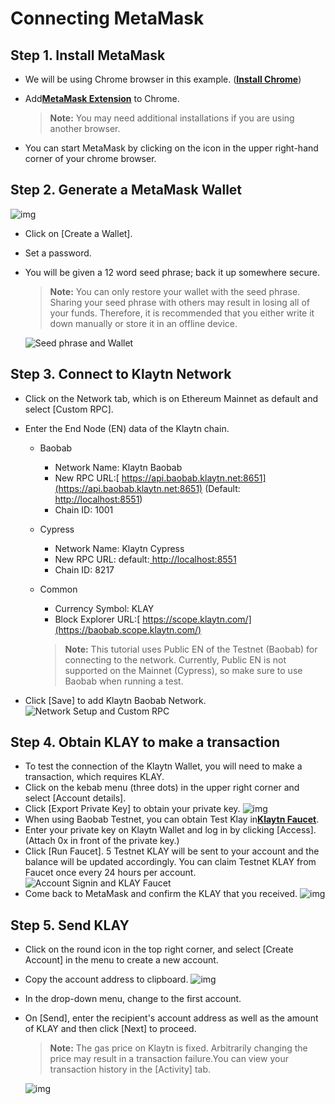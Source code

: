 # Connecting MetaMask <a id="connecting-metamask"></a>


## Step 1. Install MetaMask <a id="install-metamask"></a>

* We will be using Chrome browser in this example. ([**Install Chrome**](https://www.google.com/intl/ko/chrome/))

* Add[**MetaMask Extension**](https://chrome.google.com/webstore/detail/metamask/nkbihfbeogaeaoehlefnkodbefgpgknn?hl=ko) to Chrome.

  >  **Note:** You may need additional installations if you are using another browser. 

* You can start MetaMask by clicking on the icon in the upper right-hand corner of your chrome browser.

## Step 2. Generate a MetaMask Wallet <a id="generate-a-metamask"></a>

![img](./img/new-to-metamask.png)

* Click on [Create a Wallet].
* Set a password.
* You will be given a 12 word seed phrase; back it up somewhere secure.

  > **Note:** You can only restore your wallet with the seed phrase. Sharing your seed phrase with others may result in losing all of your funds. Therefore, it is recommended that you either write it down manually or store it in an offline device.

  ![Seed phrase and Wallet](./img/metamask-secret-backup.png)

## Step 3. Connect to Klaytn Network <a id="connect-to-klaytn-network"></a>

* Click on the Network tab, which is on Ethereum Mainnet as default and select [Custom RPC].

* Enter the End Node (EN) data of the Klaytn chain.

  * Baobab
    * Network Name: Klaytn Baobab
    * New RPC URL:[ https://api.baobab.klaytn.net:8651](https://api.baobab.klaytn.net:8651) (Default:[ http://localhost:8551](http://localhost:8551/))
    * Chain ID: 1001
  * Cypress
    * Network Name: Klaytn Cypress
    * New RPC URL: default:[ http://localhost:8551](http://localhost:8551/)
    * Chain ID: 8217
  * Common
    * Currency Symbol: KLAY
    * Block Explorer URL:[ https://scope.klaytn.com/](https://baobab.scope.klaytn.com/)

    > **Note:** This tutorial uses Public EN of the Testnet (Baobab) for connecting to the network. Currently, Public EN is not supported on the Mainnet (Cypress), so make sure to use Baobab when running a test.
  
* Click [Save] to add Klaytn Baobab Network.
  ![Network Setup and Custom RPC](./img/metamask-add-baobab.png)

## Step 4. Obtain KLAY to make a transaction <a id="obtain-klay-to-make-a-transaction"></a>

* To test the connection of the Klaytn Wallet, you will need to make a transaction, which requires KLAY.
* Click on the kebab menu (three dots) in the upper right corner and select [Account details].
* Click [Export Private Key] to obtain your private key.
  ![img](./img/metamask-obtain-private-key.png)
* When using Baobab Testnet, you can obtain Test Klay in[**Klaytn Faucet**](https://baobab.wallet.klaytn.com/access?next=faucet).
* Enter your private key on Klaytn Wallet and log in by clicking [Access]. (Attach 0x in front of the private key.)
* Click [Run Faucet]. 5 Testnet KLAY will be sent to your account and the balance will be updated accordingly. You can claim Testnet KLAY from Faucet once every 24 hours per account.
  ![Account Signin and KLAY Faucet](./img/metamask-klay-faucet.png)
* Come back to MetaMask and confirm the KLAY that you received.
  ![img](./img/metamask-klay-received.png)

## Step 5. Send KLAY <a id="send-klay"></a>

* Click on the round icon in the top right corner, and select [Create Account] in the menu to create a new account.
* Copy the account address to clipboard.
  ![img](./img/metamask-copy-address.png)

* In the drop-down menu, change to the first account.
* On [Send], enter the recipient's account address as well as the amount of KLAY and then click [Next] to proceed.
  > **Note:** The gas price on Klaytn is fixed. Arbitrarily changing the price may result in a transaction failure.You can view your transaction history in the [Activity] tab.

  ![img](./img/metamask-send-klay.png)
